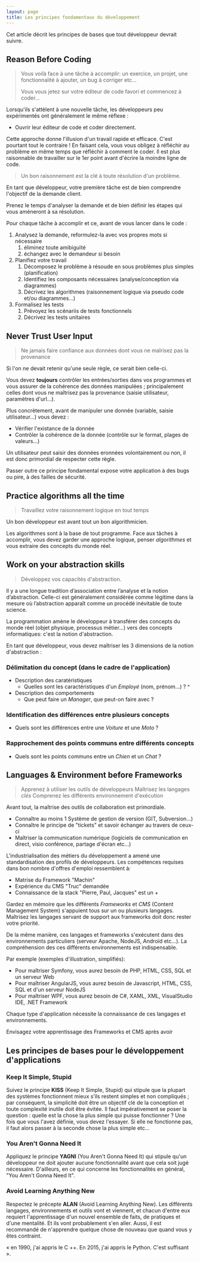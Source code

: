 ```yaml
---
layout: page
title: Les principes fondamentaux du développement
---
```


Cet article décrit les principes de bases que tout développeur devrait suivre.

## Reason Before Coding

> Vous voilà face à une tâche à accomplir: un exercice, un projet, une fonctionnalité à ajouter, un bug à corriger etc...
>
> Vous vous jetez sur votre éditeur de code favori et commencez à coder...

Lorsqu'ils s'attèlent à une nouvelle tâche, les développeurs peu expérimentés ont généralement le même réflexe :
- Ouvrir leur éditeur de code et coder directement.

Cette approche donne l'illusion d'un travail rapide et efficace. C'est pourtant tout le contraire ! 
En faisant cela, vous vous obligez à réfléchir au problème en même temps que réfléchir à comment le coder. 
Il est plus raisonnable de travailler sur le 1er point avant d'écrire la moindre ligne de code.

> Un bon raisonnement est la clé à toute résolution d'un problème. 

En tant que développeur, votre première tâche est de bien comprendre l'objectif de la demande client.

Prenez le temps d'analyser la demande et de bien définir les étapes qui vous amèneront à sa résolution.

Pour chaque tâche à accomplir et ce, avant de vous lancer dans le code :
1. Analysez la demande, reformulez-la avec vos propres mots si nécessaire
    1. éliminez toute amibiguïté
    2. échangez avec le demandeur si besoin
2. Planifiez votre travail
    1. Décomposez le problème à résoude en sous problèmes plus simples (planification)
    2. Identifiez les composants nécessaires (analyse/conception via diagrammes)
    3. Décrivez les algorithmes (raisonnement logique via pseudo code et/ou diagrammes...)
3. Formalisez les tests
    1. Prévoyez les scénariis de tests fonctionnels
    2. Décrivez les tests unitaires


## Never Trust User Input

> Ne jamais faire confiance aux données dont vous ne maîrisez pas la provenance

Si l'on ne devait retenir qu'une seule règle, ce serait bien celle-ci. 

Vous devez **toujours** contrôler les entrées/sorties dans vos programmes et vous assurer de la cohérence des données  manipulées ; principalement celles dont vous ne maîtrisez pas la provenance (saisie utilisateur, paramètres d'url...).

Plus concrètement, avant de manipuler une donnée (variable, saisie utilisateur...) vous devez :
- Vérifier l'existance de la donnée 
- Contrôler la cohérence de la donnée (contrôle sur le format, plages de valeurs...)


Un utilisateur peut saisir des données eronnées volontairement ou non, il est donc primordial de respecter cette règle.

Passer outre ce principe fondamental expose votre application à des bugs ou pire, à des failles de sécurité. 

## Practice algorithms all the time

> Travaillez votre raisonnement logique en tout temps

Un bon développeur est avant tout un bon algorithmicien.

Les algorithmes sont à la base de tout programme. Face aux tâches à accomplir, vous devez garder une approche logique, penser *algorithmes* et vous extraire des concepts du monde réel.

## Work on your abstraction skills

> Développez vos capacités d'abstraction.

Il y a une longue tradition d’association entre l’analyse et la notion d’abstraction. Celle-ci est généralement considérée comme légitime dans la mesure où l’abstraction apparaît comme un procédé inévitable de toute science.

La programmation amène le développeur à transférer des concepts du monde réel (objet physique, processus métier...) vers des concepts informatiques: c'est la notion d'abstraction.

En tant que développeur, vous devez maîtriser les 3 dimensions de la notion d'abstraction :

### Délimitation du concept (dans le cadre de l'application)
- Description des caratéristiques
    - Quelles sont les caractéristiques d'un *Employé* (nom, prénom...) ?
^
- Description des comportements 
    - Que peut faire un *Manager*, que peut-on faire avec ?

### Identification des différences entre plusieurs concepts
- Quels sont les différences entre une *Voiture* et une *Moto* ?

### Rapprochement des points communs entre différents concepts
- Quels sont les points communs entre un *Chien* et un *Chat* ?


## Languages & Environment before Frameworks

> Apprenez à utiliser les outils de développeurs
> Maîtrisez les langages *clés* 
> Comprenez les différents environnement d'exécution

Avant tout, la maîtrise des outils de collaboration est primordiale.
- Connaître au moins 1 Système de gestion de version (GIT, Subversion...)
- Connaître le principe de "tickets" et savoir échanger au travers de ceux-ci
- Maîtriser la communication numérique (logiciels de communication en direct, visio conférence, partage d'écran etc...)

L'industrialisation des métiers du développement a amené une standardisation des profils de développeurs. 
Les compétences requises dans bon nombre d'offres d'emploi ressemblent à:  
- Matrise du Framework "Machin" 
- Expérience du CMS "Truc" demandée
- Connaissance de la stack "Pierre, Paul, Jacques" est un +

Gardez en mémoire que les différents *Frameworks* et *CMS* (Content Management System) s'appuient tous sur un ou plusieurs langages.
Maîtrisez les langages servant de support aux frameworks doit donc rester votre priorité.

De la même manière, ces langages et frameworks s'exécutent dans des environnements particuliers (serveur Apache, NodeJS, Androïd etc...).
La compréhension des ces différents environnements est indispensable.

Par exemple (exemples d'illustration, simplifiés): 
- Pour maîtriser Symfony, vous aurez besoin de PHP, HTML, CSS, SQL et un serveur Web
- Pour maîtriser AngularJS, vous aurez besoin de Javascript, HTML, CSS, SQL et d'un serveur NodeJS
- Pour maîtriser WPF, vous aurez besoin de C#, XAML, XML, VisualStudio IDE, .NET Framework

Chaque type d'application nécessite la connaissance de ces langages et environnements.



Envisagez votre apprentissage des Frameworks et CMS après avoir

## Les principes de bases pour le développement d'applications 

### Keep It Simple, Stupid

Suivez le principe **KISS** (Keep It Simple, Stupid) qui stipule que la plupart des systèmes fonctionnent mieux s’ils restent simples et non compliqués ; par conséquent, la simplicité doit être un objectif clé de la conception et toute complexité inutile doit être évitée. Il faut impérativement se poser la question : quelle est la chose la plus simple qui puisse fonctionner ? Une fois que vous l'avez définie, vous devez l'essayer. Si elle ne fonctionne pas, il faut alors passer à la seconde chose la plus simple etc...

### You Aren't Gonna Need It

Appliquez le principe **YAGNI** (You Aren't Gonna Need It) qui stipule qu'un développeur ne doit ajouter aucune fonctionnalité avant que cela soit jugé nécessaire. D'ailleurs, en ce qui concerne les fonctionnalités en général, "You Aren't Gonna Need It".

### Avoid Learning Anything New

Respectez le précepte **ALAN** (Avoid Learning Anything New). Les différents langages, environnements et outils vont et viennent, et chacun d'entre eux requiert l'apprentissage d'un nouvel ensemble de faits, de pratiques et d'une mentalité. Et ils vont probablement s'en aller. Aussi, il est recommandé de n'apprendre quelque chose de nouveau que quand vous y êtes contraint.

« en 1990, j'ai appris le C ++. En 2015, j'ai appris le Python. C'est suffisant ».
